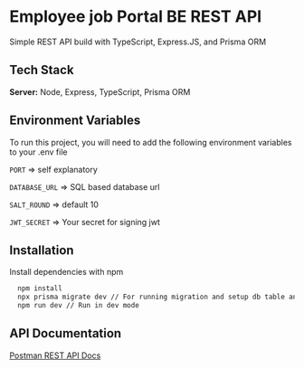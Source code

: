 # Employee job Portal BE REST API

Simple REST API build with TypeScript, Express.JS, and Prisma ORM


## Tech Stack

**Server:** Node, Express, TypeScript, Prisma ORM


## Environment Variables

To run this project, you will need to add the following environment variables to your .env file

`PORT` => self explanatory

`DATABASE_URL` => SQL based database url

`SALT_ROUND` => default 10

`JWT_SECRET` => Your secret for signing jwt


## Installation

Install dependencies with npm

```bash
  npm install 
  npx prisma migrate dev // For running migration and setup db table and schema  
  npm run dev // Run in dev mode
```
    
## API Documentation

[Postman REST API Docs](https://documenter.getpostman.com/view/10944704/2sA3s9C8D6)
